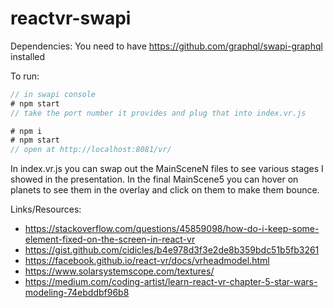 # reactvr-swapi


Dependencies:
You need to have https://github.com/graphql/swapi-graphql installed

To run:

```javascript
// in swapi console
# npm start
// take the port number it provides and plug that into index.vr.js

# npm i
# npm start
// open at http://localhost:8081/vr/
```

In index.vr.js you can swap out the MainSceneN files to see various stages I showed in the presentation.
In the final MainScene5 you can hover on planets to see them in the overlay and click on them to make them bounce.

Links/Resources:
- https://stackoverflow.com/questions/45859098/how-do-i-keep-some-element-fixed-on-the-screen-in-react-vr
- https://gist.github.com/cidicles/b4e978d3f3e2de8b359bdc51b5fb3261
- https://facebook.github.io/react-vr/docs/vrheadmodel.html
- https://www.solarsystemscope.com/textures/
- https://medium.com/coding-artist/learn-react-vr-chapter-5-star-wars-modeling-74ebddbf96b8
